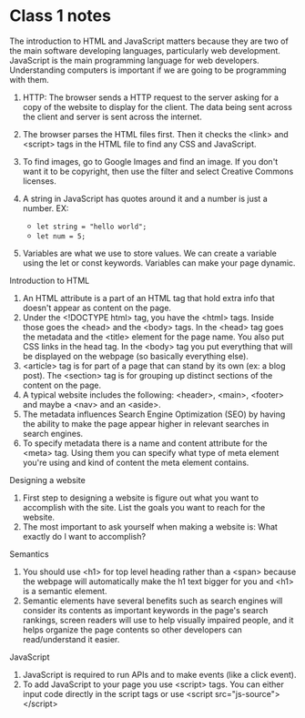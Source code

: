 # Class 1 notes

The introduction to HTML and JavaScript matters because they are two of the main software developing languages, particularly web development. JavaScript is the main programming language for web developers. Understanding computers is important if we are going to be programming with them.

1. HTTP: The browser sends a HTTP request to the server asking for a copy of the website to display for the client. The data being sent across the client and server is sent across the internet.
2. The browser parses the HTML files first. Then it checks the \<link\> and \<script\> tags in the HTML file to find any CSS and JavaScript.
3. To find images, go to Google Images and find an image. If you don't want it to be copyright, then use the filter and select Creative Commons licenses.
4. A string in JavaScript has quotes around it and a number is just a number. EX:

    * ```let string = "hello world";```
    * ```let num = 5;```

5. Variables are what we use to store values. We can create a variable using the let or const keywords. Variables can make your page dynamic.

Introduction to HTML

1. An HTML attribute is a part of an HTML tag that hold extra info that doesn't appear as content on the page.
2. Under the \<!DOCTYPE html\> tag, you have the \<html\> tags. Inside those goes the \<head\> and the \<body\> tags. In the \<head\> tag goes the metadata and the \<title\> element for the page name. You also put CSS links in the head tag. In the \<body\> tag you put everything that will be displayed on the webpage (so basically everything else).
3. \<article\> tag is for part of a page that can stand by its own (ex: a blog post). The \<section\> tag is for grouping up distinct sections of the content on the page.
4. A typical website includes the following: \<header\>, \<main\>, \<footer\> and maybe a \<nav\> and an \<aside\>.
5. The metadata influences Search Engine Optimization (SEO) by having the ability to make the page appear higher in relevant searches in search engines.
6. To specify metadata there is a name and content attribute for the \<meta\> tag. Using them you can specify what type of meta element you're using and kind of content the meta element contains.

Designing a website

1. First step to designing a website is figure out what you want to accomplish with the site. List the goals you want to reach for the website.
2. The most important to ask yourself when making a website is: What exactly do I want to accomplish?

Semantics

1. You should use \<h1\> for top level heading rather than a \<span\> because the webpage will automatically make the h1 text bigger for you and \<h1\> is a semantic element.
2. Semantic elements have several benefits such as search engines will consider its contents as important keywords in the page's search rankings, screen readers will use to help visually impaired people, and it helps organize the page contents so other developers can read/understand it easier.

JavaScript

1. JavaScript is required to run APIs and to make events (like a click event).
2. To add JavaScript to your page you use \<script\> tags. You can either input code directly in the script tags or use \<script src="js-source"\>\</script\>
